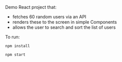 Demo React project that:
- fetches 60 random users via an API
- renders these to the screen in simple Components
- allows the user to search and sort the list of users

To run:

`npm install`

`npm start`
